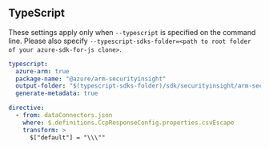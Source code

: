 ## TypeScript

These settings apply only when `--typescript` is specified on the command line.
Please also specify `--typescript-sdks-folder=<path to root folder of your azure-sdk-for-js clone>`.

``` yaml $(typescript)
typescript:
  azure-arm: true
  package-name: "@azure/arm-securityinsight"
  output-folder: "$(typescript-sdks-folder)/sdk/securityinsight/arm-securityinsight"
  generate-metadata: true

directive: 
  - from: dataConnectors.json
    where: $.definitions.CcpResponseConfig.properties.csvEscape
    transform: >
      $["default"] = "\\\""
```
